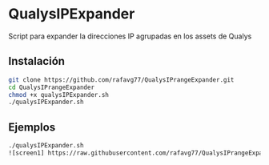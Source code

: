 # QualysIPExpander
Script para expander la direcciones IP agrupadas en los assets de Qualys

## Instalación
```bash
git clone https://github.com/rafavg77/QualysIPrangeExpander.git
cd QualysIPrangeExpander
chmod +x qualysIPExpander.sh
./qualysIPExpander.sh
```

## Ejemplos
```bash
./qualysIPExpander.sh
![screen1] https://raw.githubusercontent.com/rafavg77/QualysIPrangeExpander/master/Captura.PNG
```
